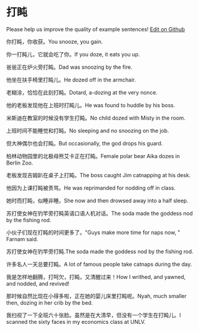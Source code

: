 # 打盹

Please help us improve the quality of example sentences! [Edit on Github](https://github.com/jiyushe/jiyu-example-sentence-source/blob/main/chinese/dadun.md)

<p><span class="chinese">你打盹，你收获。</span><span class="english">You snooze, you gain.</span></p>

<p><span class="chinese">你一打盹儿，它就会吃了你。</span><span class="english">If you doze, it eats you up.</span></p>

<p><span class="chinese">爸爸正在炉火旁打盹。</span><span class="english">Dad was snoozing by the fire.</span></p>

<p><span class="chinese">他坐在扶手椅里打盹儿。</span><span class="english">He dozed off in the armchair.</span></p>

<p><span class="chinese">老糊涂，恰恰在此刻打盹。</span><span class="english">Dotard, a-dozing at the very nonce.</span></p>

<p><span class="chinese">他的老板发现他在上班时打盹儿。</span><span class="english">He was found to huddle by his boss.</span></p>

<p><span class="chinese">米斯迪在教室的时候没有学生打盹。</span><span class="english">No child dozed with Misty in the room.</span></p>

<p><span class="chinese">上班时间不能睡觉和打盹。</span><span class="english">No sleeping and no snoozing on the job.</span></p>

<p><span class="chinese">但大神偶尔也会打盹。</span><span class="english">But occasionally, the god drops his guard.</span></p>

<p><span class="chinese">柏林动物园里的北极母熊艾卡正在打盹。</span><span class="english">Female polar bear Aika dozes in Berlin Zoo.</span></p>

<p><span class="chinese">老板发现吉姆趴在桌子上打盹。</span><span class="english">The boss caught Jim catnapping at his desk.</span></p>

<p><span class="chinese">他因为上课打盹被责骂。</span><span class="english">He was reprimanded for nodding off in class.</span></p>

<p><span class="chinese">她时而打盹，似睡非睡。</span><span class="english">She now and then drowsed away into a half sleep.</span></p>

<p><span class="chinese">苏打使女神在钓竿旁打盹英语口语人机对话。</span><span class="english">The soda made the goddess nod by the fishing rod.</span></p>

<p><span class="chinese">小伙子们现在打盹的时间更多了。</span><span class="english">"Guys make more time for naps now, " Farnam said.</span></p>

<p><span class="chinese">苏打使女神在钓竿旁打盹.</span><span class="english">The soda made the  goddess nod by the fishing rod.</span></p>

<p><span class="chinese">许多名人一天总要打盹。</span><span class="english">A lot of famous people take catnaps during the day.</span></p>

<p><span class="chinese">我是怎样地翻腾，打呵欠，打盹，又清醒过来！</span><span class="english">How I writhed, and yawned, and nodded, and revived!</span></p>

<p><span class="chinese">那时候自然比现在小得多啦，正在她的婴儿床里打盹呢。</span><span class="english">Nyah, much smaller then, dozing in her crib by the bed.</span></p>

<p><span class="chinese">我扫视了一下全班六十张脸。虽然是在大清早，但没有一个学生在打盹儿。</span><span class="english">I scanned the sixty faces in my economics class at UNLV.</span></p>


